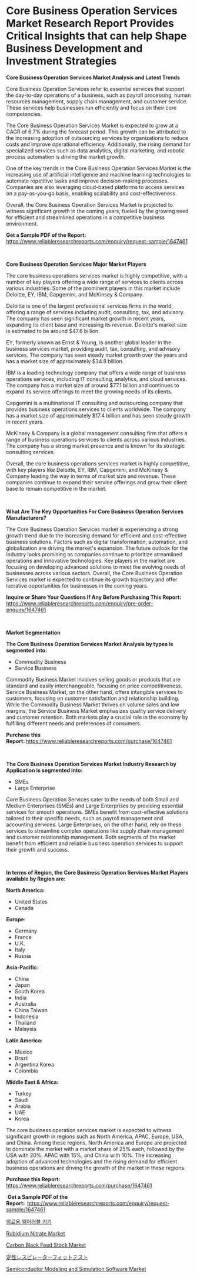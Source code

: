 <p><h1>Core Business Operation Services Market Research Report Provides Critical Insights that can help Shape Business Development and Investment Strategies</h1></p><p><strong>Core Business Operation Services Market Analysis and Latest Trends</strong></p>
<p><p>Core Business Operation Services refer to essential services that support the day-to-day operations of a business, such as payroll processing, human resources management, supply chain management, and customer service. These services help businesses run efficiently and focus on their core competencies.</p><p>The Core Business Operation Services Market is expected to grow at a CAGR of 6.7% during the forecast period. This growth can be attributed to the increasing adoption of outsourcing services by organizations to reduce costs and improve operational efficiency. Additionally, the rising demand for specialized services such as data analytics, digital marketing, and robotic process automation is driving the market growth.</p><p>One of the key trends in the Core Business Operation Services Market is the increasing use of artificial intelligence and machine learning technologies to automate repetitive tasks and improve decision-making processes. Companies are also leveraging cloud-based platforms to access services on a pay-as-you-go basis, enabling scalability and cost-effectiveness.</p><p>Overall, the Core Business Operation Services Market is projected to witness significant growth in the coming years, fueled by the growing need for efficient and streamlined operations in a competitive business environment.</p></p>
<p><strong>Get a Sample PDF of the Report:&nbsp;</strong> <a href="https://www.reliableresearchreports.com/enquiry/request-sample/1647461">https://www.reliableresearchreports.com/enquiry/request-sample/1647461</a></p>
<p>&nbsp;</p>
<p><strong>Core Business Operation Services Major Market Players</strong></p>
<p><p>The core business operations services market is highly competitive, with a number of key players offering a wide range of services to clients across various industries. Some of the prominent players in this market include Deloitte, EY, IBM, Capgemini, and McKinsey & Company.</p><p>Deloitte is one of the largest professional services firms in the world, offering a range of services including audit, consulting, tax, and advisory. The company has seen significant market growth in recent years, expanding its client base and increasing its revenue. Deloitte's market size is estimated to be around $47.6 billion.</p><p>EY, formerly known as Ernst & Young, is another global leader in the business services market, providing audit, tax, consulting, and advisory services. The company has seen steady market growth over the years and has a market size of approximately $34.8 billion.</p><p>IBM is a leading technology company that offers a wide range of business operations services, including IT consulting, analytics, and cloud services. The company has a market size of around $77.1 billion and continues to expand its service offerings to meet the growing needs of its clients.</p><p>Capgemini is a multinational IT consulting and outsourcing company that provides business operations services to clients worldwide. The company has a market size of approximately $17.4 billion and has seen steady growth in recent years.</p><p>McKinsey & Company is a global management consulting firm that offers a range of business operations services to clients across various industries. The company has a strong market presence and is known for its strategic consulting services.</p><p>Overall, the core business operations services market is highly competitive, with key players like Deloitte, EY, IBM, Capgemini, and McKinsey & Company leading the way in terms of market size and revenue. These companies continue to expand their service offerings and grow their client base to remain competitive in the market.</p></p>
<p>&nbsp;</p>
<p><strong>What Are The Key Opportunities For Core Business Operation Services Manufacturers?</strong></p>
<p><p>The Core Business Operation Services market is experiencing a strong growth trend due to the increasing demand for efficient and cost-effective business solutions. Factors such as digital transformation, automation, and globalization are driving the market's expansion. The future outlook for the industry looks promising as companies continue to prioritize streamlined operations and innovative technologies. Key players in the market are focusing on developing advanced solutions to meet the evolving needs of businesses across various sectors. Overall, the Core Business Operation Services market is expected to continue its growth trajectory and offer lucrative opportunities for businesses in the coming years.</p></p>
<p><strong>Inquire or Share Your Questions If Any Before Purchasing This Report:</strong> <a href="https://www.reliableresearchreports.com/enquiry/pre-order-enquiry/1647461">https://www.reliableresearchreports.com/enquiry/pre-order-enquiry/1647461</a></p>
<p>&nbsp;</p>
<p><strong>Market Segmentation</strong></p>
<p><strong>The Core Business Operation Services Market Analysis by types is segmented into:</strong></p>
<p><ul><li>Commodity Business</li><li>Service Business</li></ul></p>
<p><p>Commodity Business Market involves selling goods or products that are standard and easily interchangeable, focusing on price competitiveness. Service Business Market, on the other hand, offers intangible services to customers, focusing on customer satisfaction and relationship building. While the Commodity Business Market thrives on volume sales and low margins, the Service Business Market emphasizes quality service delivery and customer retention. Both markets play a crucial role in the economy by fulfilling different needs and preferences of consumers.</p></p>
<p><strong>Purchase this Report:&nbsp;</strong><a href="https://www.reliableresearchreports.com/purchase/1647461">https://www.reliableresearchreports.com/purchase/1647461</a></p>
<p>&nbsp;</p>
<p><strong>The Core Business Operation Services Market Industry Research by Application is segmented into:</strong></p>
<p><ul><li>SMEs</li><li>Large Enterprise</li></ul></p>
<p><p>Core Business Operation Services cater to the needs of both Small and Medium Enterprises (SMEs) and Large Enterprises by providing essential services for smooth operations. SMEs benefit from cost-effective solutions tailored to their specific needs, such as payroll management and accounting services. Large Enterprises, on the other hand, rely on these services to streamline complex operations like supply chain management and customer relationship management. Both segments of the market benefit from efficient and reliable business operation services to support their growth and success.</p></p>
<p>&nbsp;</p>
<p><strong>In terms of Region, the Core Business Operation Services Market Players available by Region are:</strong></p>
<p>
    <p> <strong> North America: </strong>
        <ul>
            <li>United States</li>
            <li>Canada</li>
        </ul>
        </p> 
    <p> <strong> Europe: </strong>
        <ul>
            <li>Germany</li>
            <li>France</li>
            <li>U.K.</li>
            <li>Italy</li>
            <li>Russia</li>
        </ul>
        </p> 
    <p> <strong> Asia-Pacific: </strong>
        <ul>
            <li>China</li>
            <li>Japan</li>
            <li>South Korea</li>
            <li>India</li>
            <li>Australia</li>
            <li>China Taiwan</li>
            <li>Indonesia</li>
            <li>Thailand</li>
            <li>Malaysia</li>
        </ul>
        </p> 
    <p> <strong> Latin America: </strong>
        <ul>
            <li>Mexico</li>
            <li>Brazil</li>
            <li>Argentina Korea</li>
            <li>Colombia</li>
        </ul>
        </p> 
    <p> <strong> Middle East & Africa: </strong>
        <ul>
            <li>Turkey</li>
            <li>Saudi</li>
            <li>Arabia</li>
            <li>UAE</li>
            <li>Korea</li>
        </ul>
    </p>
    </p>
<p><p>The core business operation services market is expected to witness significant growth in regions such as North America, APAC, Europe, USA, and China. Among these regions, North America and Europe are projected to dominate the market with a market share of 25% each, followed by the USA with 20%, APAC with 15%, and China with 10%. The increasing adoption of advanced technologies and the rising demand for efficient business operations are driving the growth of the market in these regions.</p></p>
<p><strong>Purchase this Report: </strong><a href="https://www.reliableresearchreports.com/purchase/1647461">https://www.reliableresearchreports.com/purchase/1647461</a></p>
<p>&nbsp;<strong>Get a Sample PDF of the Report:&nbsp;&nbsp;</strong><a href="https://www.reliableresearchreports.com/enquiry/request-sample/1647461">https://www.reliableresearchreports.com/enquiry/request-sample/1647461</a></p>
<p><strong></strong></p>
<p><p><a href="https://medium.com/@glendatilghmankmgz0rbhwpy/%EC%9D%98%EB%A3%8C%EC%9A%A9-%EC%9B%A8%EC%96%B4%EB%9F%AC%EB%B8%94-%EB%94%94%EB%B0%94%EC%9D%B4%EC%8A%A4-%EC%8B%9C%EC%9E%A5-%EC%84%B1%EA%B3%B5%EC%A0%81%EC%9D%B8-%EB%B9%84%EC%A6%88%EB%8B%88%EC%8A%A4-%EC%A0%84%EB%9E%B5%EC%9D%98-%EC%97%B4%EC%87%A0-2031%EB%85%84%EA%B9%8C%EC%A7%80-%EC%98%88%EC%83%81-162c5ca9cf73">의료용 웨어러블 기기</a></p><p><a href="https://view.publitas.com/reportprime-1/rubidium-nitrate-market-research-report-reveals-the-latest-trends-and-opportunities-of-this-market-for-period-from-2024-2031/">Rubidium Nitrate Market</a></p><p><a href="https://view.publitas.com/reportprime-1/carbon-black-feed-stock-market-challenges-opportunities-and-growth-drivers-and-major-market-players-forecasted-for-period-from-2024-2031/">Carbon Black Feed Stock Market</a></p><p><a href="https://medium.com/@zaneriver645/%E8%B3%AA%E7%9A%84%E5%91%BC%E5%90%B8%E5%99%A8%E3%81%AE%E3%83%95%E3%82%A3%E3%83%83%E3%83%88%E3%83%86%E3%82%B9%E3%83%88%E5%B8%82%E5%A0%B4%E3%81%AE%E3%83%A1%E3%83%88%E3%83%AA%E3%82%AF%E3%82%B9%E3%81%AE%E5%BE%A9%E5%8F%B7%E5%8C%96-%E5%B8%82%E5%A0%B4%E3%82%B7%E3%82%A7%E3%82%A2-%E3%83%88%E3%83%AC%E3%83%B3%E3%83%89-%E3%81%8A%E3%82%88%E3%81%B3%E6%88%90%E9%95%B7%E3%83%91%E3%82%BF%E3%83%BC%E3%83%B3-0c089569eb83">定性レスピレーターフィットテスト</a></p><p><a href="https://bubble-tree-ea4.notion.site/Semiconductor-Modeling-and-Simulation-Software-Market-Furnish-Information-about-Market-Size-Market--28791bb1223846b88b74537ad5f84a1d">Semiconductor Modeling and Simulation Software Market</a></p></p>